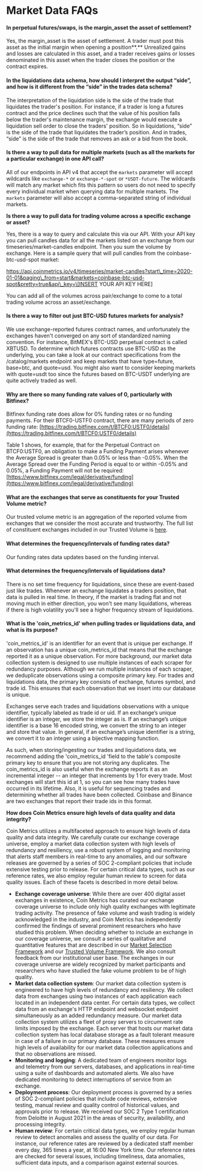 # Market Data FAQs

#### **In perpetual futures/swaps, is the margin\_asset the asset of settlement?** 

Yes, the margin\_asset is the asset of settlement. A trader must post this asset as the initial margin when opening a position**.** Unrealized gains and losses are calculated in this asset, and a trader receives gains or losses denominated in this asset when the trader closes the position or the contract expires. 

#### **In the liquidations data schema, how should I interpret the output “side”, and how is it different from the “side” in the trades data schema?**

The interpretation of the liquidation side is the side of the trade that liquidates the trader's position. For instance, if a trader is long a futures contract and the price declines such that the value of his position falls below the trader's maintenance margin, the exchange would execute a liquidation sell order to close the traders' position. So in liquidations, “side” is the side of the trade that liquidates the trader’s position.  And in trades, “side” is the side of the trade that removes an ask or a bid from the book.

#### **Is there a way to pull data for multiple markets \(such as all the markets for a particular exchange\) in one API call?**   

All of our endpoints in API v4 that accept the `markets` parameter will accept wildcards  like `exchange-*` or `exchange-*-spot` or `*USDT-future`. The wildcards will match any market which fits this pattern so users do not need to specify every individual market when querying data for multiple markets. The `markets` parameter will also accept a comma-separated string of individual markets. 

**Is there a way to pull data for trading volume across a specific exchange or asset?**

Yes, there is a way to query and calculate this via our API. With your API key you can pull candles data for all the markets listed on an exchange from our timeseries/market-candles endpoint.  Then you sum the volume by exchange. Here is a sample query that will pull candles from the coinbase-btc-usd-spot market: 

https://api.coinmetrics.io/v4/timeseries/market-candles?start\_time=2020-01-01&paging\_from=start&markets=coinbase-btc-usd-spot&pretty=true&api\_key=\[INSERT YOUR API KEY HERE\]

You can add all of the volumes across pair/exchange to come to a total trading volume across an asset/exchange. 

#### Is there a way to filter out just BTC-USD futures markets for analysis?

We use exchange-reported futures contract names, and unfortunately the exchanges haven't converged on any sort of standardized naming convention. For instance, BitMEX's BTC-USD perpetual contract is called XBTUSD.  To determine which futures contracts use BTC-USD as the underlying, you can take a look at our contract specifications from the /catalog/markets endpoint and keep markets that have type=future, base=btc, and quote=usd. You might also want to consider keeping markets with quote=usdt too since the futures based on BTC-USDT underlying are quite actively traded as well.   

#### **Why are there so many funding rate values of 0, particularly with Bitfinex?**

Bitfinex funding rate does allow for 0% funding rates or no funding payments. For their BTCF0-USTF0 contract, there are many periods of zero funding rate: [https://trading.bitfinex.com/t/BTCF0:USTF0/details](https://trading.bitfinex.com/t/BTCF0:USTF0/details)

Table 1 shows, for example, that for the Perpetual Contract on BTCF0:USTF0, an obligation to make a Funding Payment arises whenever the Average Spread is greater than 0.05% or less than -0.05%. When the Average Spread over the Funding Period is equal to or within -0.05% and 0.05%, a Funding Payment will not be required: [https://www.bitfinex.com/legal/derivative/funding](https://www.bitfinex.com/legal/derivative/funding) 

#### What are the exchanges that serve as constituents for your Trusted Volume metric? 

Our trusted volume metric is an aggregation of the reported volume from exchanges that we consider the most accurate and trustworthy.  The full list of constituent exchanges included in our Trusted Volume is [here](https://docs.coinmetrics.io/asset-metrics/volume/volume_trusted_spot_usd_1d). 

#### What determines the frequency/intervals of funding rates data?

Our funding rates data updates based on the funding interval. 

#### What determines the frequency/intervals of liquidations data?

There is no set time frequency for liquidations, since these are event-based just like trades. Whenever an exchange liquidates a traders position, that data is pulled in real time. In theory, if the market is trading flat and not moving much in either direction, you won't see many liquidations, whereas if there is high volatility you'll see a higher frequency stream of liquidations.

#### What is the 'coin\_metrics\_id' when pulling trades or liquidations data, and what is its purpose?

'coin\_metrics\_id' is an identifier for an event that is unique per exchange. If an observation has a unique coin\_metrics\_id that means that the exchange reported it as a unique observation. For more background, our market data collection system is designed to use multiple instances of each scraper for redundancy purposes. Although we run multiple instances of each scraper, we deduplicate observations using a composite primary key. For trades and liquidations data, the primary key consists of exchange, futures symbol, and trade id. This ensures that each observation that we insert into our database is unique.

Exchanges serve each trades and liquidations observations with a unique identifier, typically labeled as trade id or uid. If an exchange’s unique identifier is an integer, we store the integer as is. If an exchange’s unique identifier is a base 16 encoded string, we convert the string to an integer and store that value. In general, if an exchange’s unique identifier is a string, we convert it to an integer using a bijective mapping function.

As such, when storing/ingesting our trades and liquidations data, we recommend adding the 'coin\_metrics\_id 'field to the table's composite primary key to ensure that you are not storing any duplicates. The coin\_metrics\_id is also useful when the exchange reports it as an incremental integer -- an integer that increments by 1 for every trade. Most exchanges will start this id at 1, so you can see how many trades have occurred in its lifetime. Also, it is useful for sequencing trades and determining whether all trades have been collected. Coinbase and Binance are two exchanges that report their trade ids in this format.

**How does Coin Metrics ensure high levels of data quality and data integrity?**  
  
Coin Metrics utilizes a multifaceted approach to ensure high levels of data quality and data integrity. We carefully curate our exchange coverage universe, employ a market data collection system with high levels of redundancy and resiliency, use a robust system of logging and monitoring that alerts staff members in real-time to any anomalies, and our software releases are governed by a series of SOC 2-compliant policies that include extensive testing prior to release. For certain critical data types, such as our reference rates, we also employ regular human review to screen for data quality issues. Each of these facets is described in more detail below.

* **Exchange coverage universe**: While there are over 400 digital asset exchanges in existence, Coin Metrics has curated our exchange coverage universe to include only high quality exchanges with legitimate trading activity. The presence of fake volume and wash trading is widely acknowledged in the industry, and Coin Metrics has independently confirmed the findings of several prominent researchers who have studied this problem. When deciding whether to include an exchange in our coverage universe, we consult a series of qualitative and quantitative features that are described in our [Market Selection Framework](https://coinmetrics.io/reference-rates-market-selection-framework/) and our [Trusted Volume Framework](https://coinmetrics.io/introducing-coin-metrics-trusted-volume-framework/). We also consult feedback from our institutional user base. The exchanges in our coverage universe are widely recognized by market participants and researchers who have studied the fake volume problem to be of high quality. 
* **Market data collection system**: Our market data collection system is engineered to have high levels of redundancy and resiliency. We collect data from exchanges using two instances of each application each located in an independent data center. For certain data types, we collect data from an exchange's HTTP endpoint and websocket endpoint simultaneously as an added redundancy measure. Our market data collection system utilizes a fleet of proxy servers to circumvent rate limits imposed by the exchange. Each server that hosts our market data collection system has local database storage as a fault tolerant measure in case of a failure in our primary database. These measures ensure high levels of availability for our market data collection applications and that no observations are missed.   
* **Monitoring and logging**: A dedicated team of engineers monitor logs and telemetry from our servers, databases, and applications in real-time using a suite of dashboards and automated alerts. We also have dedicated monitoring to detect interruptions of service from an exchange. 
* **Deployment process**: Our deployment process is governed by a series of SOC 2-compliant policies that include code reviews, extensive testing, manual review and quality control of historical values, and approvals prior to release. We received our SOC 2 Type 1 certification from Deloitte in August 2021 in the areas of security, availability, and processing integrity.  
* **Human review**: For certain critical data types, we employ regular human review to detect anomalies and assess the quality of our data. For instance, our reference rates are reviewed by a dedicated staff member every day, 365 times a year, at 16:00 New York time. Our reference rates are checked for several issues, including timeliness, data anomalies, sufficient data inputs, and a comparison against external sources. 



